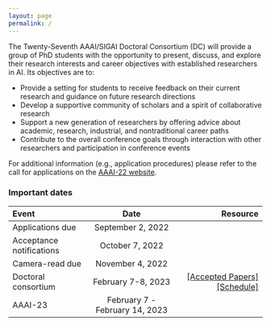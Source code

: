 ```yaml
---
layout: page
permalink: /
---
```


The Twenty-Seventh AAAI/SIGAI Doctoral Consortium (DC) will provide a group of PhD students with the opportunity to present, discuss, and explore their research interests and career objectives with established researchers in AI. Its objectives are to:
- Provide a setting for students to receive feedback on their current research and guidance on future research directions
- Develop a supportive community of scholars and a spirit of collaborative research
- Support a new generation of researchers by offering advice about academic, research, industrial, and nontraditional career paths
- Contribute to the overall conference goals through interaction with other researchers and participation in conference events

For additional information (e.g., application procedures) please refer to the call for applications on the [AAAI-22 website](https://aaai.org/Conferences/AAAI-23/).


### Important dates

| Event       | Date     | Resource     |
| :------------- | :----------: | -----------: |
|  Applications due | September 2, 2022  |    |
|  Acceptance notifications | October 7, 2022 | |
|  Camera-read due | November 4, 2022 | |
|  Doctoral consortium | February 7-8, 2023 | [[Accepted Papers]](/) [[Schedule]](/dc2023/schedule) |
|  AAAI-23 | February 7 - February 14, 2023 | |


